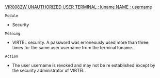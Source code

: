 [VIR0082W UNAUTHORIZED USER TERMINAL : luname NAME : username](https://virtel.readthedocs.io/en/latest/manuals/virtel/Virtel459MG/messages.html?highlight=VIR0082W#VIR0082W)

`Module`
- 	Security

`Meaning`
- VIRTEL security. A password was erroneously used more than three times for the same user username from the terminal luname.

`Action`
- The user username is revoked and may not be re established except by the security administrator of VIRTEL.
